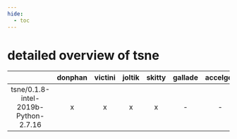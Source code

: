 ```yaml
---
hide:
  - toc
---
```


detailed overview of tsne
=========================

| |donphan|victini|joltik|skitty|gallade|accelgor|swalot|doduo|
| :---: | :---: | :---: | :---: | :---: | :---: | :---: | :---: | :---: |
|tsne/0.1.8-intel-2019b-Python-2.7.16|x|x|x|x|-|-|-|x|
